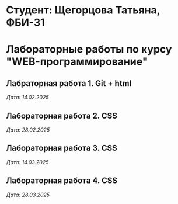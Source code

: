 # Студент: Щегорцова Татьяна, ФБИ-31

# Лабораторные работы по курсу "WEB-программирование"

## Лабраторная работа 1. Git + html

*Дата: 14.02.2025*

## Лабораторная работа 2. CSS

*Дата: 28.02.2025*

## Лабораторная работа 3. CSS

*Дата: 14.03.2025*

## Лабораторная работа 4. CSS

*Дата: 28.03.2025*
